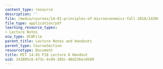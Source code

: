 ```yaml
---
content_type: resource
description: ''
file: /media/courses/14-01-principles-of-microeconomics-fall-2018/143005c6473c4c94285c48d236ec0569_MIT14_01F18_handout6.pdf
file_type: application/pdf
learning_resource_types:
- Lecture Notes
ocw_type: OCWFile
parent_title: Lecture Notes and Handouts
parent_type: CourseSection
resourcetype: Document
title: MIT 14.01 F18 Lecture 6 Handout
uid: 143005c6-473c-4c94-285c-48d236ec0569
---
```

